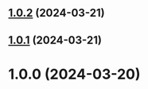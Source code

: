 ## [1.0.2](https://github.com/vuetifyjs/crypto-theme/compare/v1.0.1...v1.0.2) (2024-03-21)



## [1.0.1](https://github.com/vuetifyjs/crypto-theme/compare/v1.0.0...v1.0.1) (2024-03-21)



# 1.0.0 (2024-03-20)



